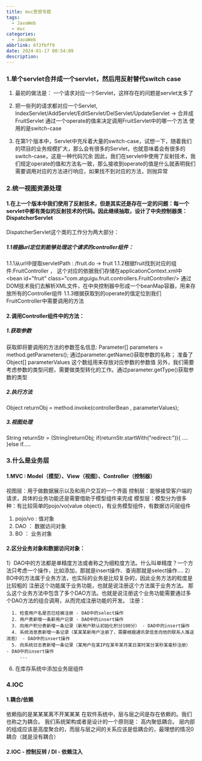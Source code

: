```yaml
---
title: mvc思想专题
tags:
  - JavaWeb
  - mvc
categories:
  - JavaWeb
abbrlink: 6f2fbff9
date: 2024-01-17 00:54:09
description:
---
```


### 1.单个servlet合并成一个servlet，然后用反射替代switch case

1. 最初的做法是： 一个请求对应一个Servlet，这样存在的问题是servlet太多了

2. 把一些列的请求都对应一个Servlet, IndexServlet/AddServlet/EditServlet/DelServlet/UpdateServlet -> 合并成FruitServlet
   通过一个operate的值来决定调用FruitServlet中的哪一个方法
   使用的是switch-case

3. 在第1个版本中，Servlet中充斥着大量的switch-case，试想一下，随着我们的项目的业务规模扩大，那么会有很多的Servlet，也就意味着会有很多的switch-case，这是一种代码冗余
   因此，我们在servlet中使用了反射技术，我们规定operate的值和方法名一致，那么接收到operate的值是什么就表明我们需要调用对应的方法进行响应，如果找不到对应的方法，则抛异常

### 2.统一视图资源处理

#### 1.在上一个版本中我们使用了反射技术，但是其实还是存在一定的问题：每一个servlet中都有类似的反射技术的代码。因此继续抽取，设计了中央控制器类：DispatcherServlet

DispatcherServlet这个类的工作分为两大部分：

##### 1.1根据url定位到能够处理这个请求的controller组件：

 1.1.1从url中提取servletPath : /fruit.do -> fruit
 1.1.2根据fruit找到对应的组件:FruitController ， 这个对应的依据我们存储在applicationContext.xml中
   <bean id="fruit" class="com.atguigu.fruit.controllers.FruitController/>
   通过DOM技术我们去解析XML文件，在中央控制器中形成一个beanMap容器，用来存放所有的Controller组件
 1.1.3根据获取到的operate的值定位到我们FruitController中需要调用的方法

#### 2.调用Controller组件中的方法：

##### 1.获取参数

获取即将要调用的方法的参数签名信息: Parameter[] parameters = method.getParameters();
通过parameter.getName()获取参数的名称；
准备了Object[] parameterValues 这个数组用来存放对应参数的参数值
另外，我们需要考虑参数的类型问题，需要做类型转化的工作。通过parameter.getType()获取参数的类型

##### 2.执行方法

Object returnObj = method.invoke(controllerBean , parameterValues);

##### 3.视图处理

String returnStr = (String)returnObj;
if(returnStr.startWith("redirect:")){
 ....
}else if.....

### 3.什么是业务层

#### 1.MVC : Model（模型）、View（视图）、Controller（控制器）

视图层：用于做数据展示以及和用户交互的一个界面
控制层：能够接受客户端的请求，具体的业务功能还是需要借助于模型组件来完成
模型层：模型分为很多种：有比较简单的pojo/vo(value object)，有业务模型组件，有数据访问层组件

1) pojo/vo : 值对象
2) DAO ： 数据访问对象
3) BO ： 业务对象

#### 2.区分业务对象和数据访问对象：

1）DAO中的方法都是单精度方法或者称之为细粒度方法。什么叫单精度？一个方法只考虑一个操作，比如添加，那就是insert操作、查询那就是select操作....
2） BO中的方法属于业务方法，也实际的业务是比较复杂的，因此业务方法的粒度是比较粗的
  注册这个功能属于业务功能，也就是说注册这个方法属于业务方法。
  那么这个业务方法中包含了多个DAO方法。也就是说注册这个业务功能需要通过多个DAO方法的组合调用，从而完成注册功能的开发。
  注册：

      1. 检查用户名是否已经被注册 - DAO中的select操作
      2. 用户表新增一条新用户记录 - DAO中的insert操作
      3. 向用户积分表新增一条记录（新用户默认初始化积分100分） - DAO中的insert操作
      4. 系统消息表新增一条记录（某某某新用户注册了，需要根据通讯录信息向他的联系人推送消息） - DAO中的insert操作
      5. 向系统日志表新增一条记录（某用户在某IP在某年某月某日某时某分某秒某毫秒注册） - DAO中的insert操作
         ...
   6. 在库存系统中添加业务层组件



### 4.IOC

#### 1.耦合/依赖

依赖指的是某某某离不开某某某
在软件系统中，层与层之间是存在依赖的。我们也称之为耦合。
我们系统架构或者是设计的一个原则是： 高内聚低耦合。
层内部的组成应该是高度聚合的，而层与层之间的关系应该是低耦合的，最理想的情况0耦合（就是没有耦合）

#### 2.IOC - 控制反转 / DI - 依赖注入

